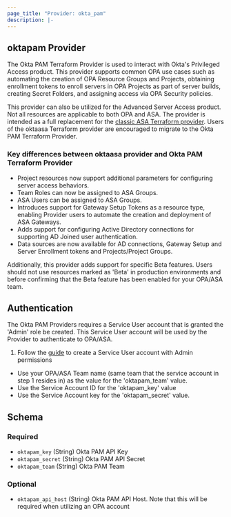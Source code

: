```yaml
---
page_title: "Provider: okta_pam"
description: |-
---
```


## oktapam Provider

The Okta PAM Terraform Provider is used to interact with Okta's Privileged Access product.  This provider supports common OPA use cases such as automating the creation of OPA Resource Groups and Projects, obtaining enrollment tokens to enroll servers in OPA Projects as part of server builds, creating Secret Folders, and assigning access via OPA Security policies.

This provider can also be utilized for the Advanced Server Access product.  Not all resources are applicable to both OPA and ASA.  The provider is intended as a full replacement for the [classic ASA Terraform provider](https://registry.terraform.io/providers/oktadeveloper/oktaasa/1.0.1). Users of the oktaasa Terraform provider are encouraged to migrate to the Okta PAM Terraform Provider.

### Key differences between oktaasa provider and Okta PAM Terraform Provider
- Project resources now support additional parameters for configuring server access behaviors.
- Team Roles can now be assigned to ASA Groups.
- ASA Users can be assigned to ASA Groups.
- Introduces support for Gateway Setup Tokens as a resource type, enabling Provider users to automate the creation and deployment of ASA Gateways.
- Adds support for configuring Active Directory connections for supporting AD Joined user authentication.
- Data sources are now available for AD connections, Gateway Setup and Server Enrollment tokens and Projects/Project Groups.

Additionally, this provider adds support for specific Beta features. Users should not use resources marked as 'Beta' in production environments and before confirming that the Beta feature has been enabled for your OPA/ASA  team.

## Authentication
The Okta PAM Providers requires a Service User account that is granted the 'Admin' role be created. This Service User account will be used by the Provider to authenticate to OPA/ASA.


1) Follow the [guide](https://help.okta.com/en-us/content/topics/privileged-access/pam-service-users.htm) to create a Service User account with Admin permissions
- Use your OPA/ASA Team name (same team that the service account in step 1 resides in) as the value for the 'oktapam_team' value.
- Use the Service Account ID for the 'oktapam_key' value
- Use the Service Account key for the 'oktapam_secret' value.

## Schema

### Required

- `oktapam_key` (String) Okta PAM API Key
- `oktapam_secret` (String) Okta PAM API Secret
- `oktapam_team` (String) Okta PAM Team

### Optional

- `oktapam_api_host` (String) Okta PAM API Host.  Note that this will be required when utilizing an OPA account
